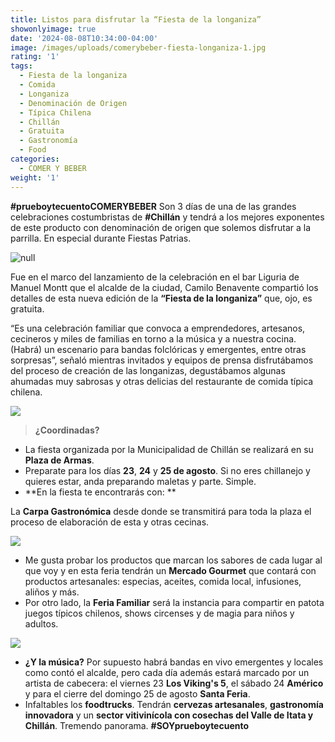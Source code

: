```yaml
---
title: Listos para disfrutar la “Fiesta de la longaniza”
showonlyimage: true
date: '2024-08-08T10:34:00-04:00'
image: /images/uploads/comerybeber-fiesta-longaniza-1.jpg
rating: '1'
tags:
  - Fiesta de la longaniza
  - Comida
  - Longaniza
  - Denominación de Origen
  - Típica Chilena
  - Chillán
  - Gratuita
  - Gastronomía
  - Food
categories:
  - COMER Y BEBER
weight: '1'
---
```

**\#prueboytecuentoCOMERYBEBER** Son 3 días de una de las grandes celebraciones costumbristas de **\#Chillán** y tendrá a los mejores exponentes de este producto con denominación de origen que solemos disfrutar a la parrilla. En especial durante Fiestas Patrias.

<!--more-->

![null](/images/uploads/comerybeber-fiesta-longaniza-1.jpg)

Fue en el marco del lanzamiento de la celebración en el bar Liguria de Manuel Montt que el alcalde de la ciudad, Camilo Benavente compartió los detalles de esta nueva edición de la **“Fiesta de la longaniza”** que, ojo, es gratuita.



“Es una celebración familiar que convoca a emprendedores, artesanos, cecineros y miles de familias en torno a la música y a nuestra cocina. (Habrá) un escenario para bandas folclóricas y emergentes, entre otras sorpresas”, señaló mientras invitados y equipos de prensa disfrutábamos del proceso de creación de las longanizas, degustábamos algunas ahumadas muy sabrosas y otras delicias del restaurante de comida típica chilena.

![](/images/uploads/comerybeber-fiesta-longaniza-arrollado.jpg)



> **¿Coordinadas?**

* La fiesta organizada por la Municipalidad de Chillán se realizará en su **Plaza de Armas**.
* Preparate para los días **23**, **24** y **25 de agosto**. Si no eres chillanejo y quieres estar, anda preparando maletas y parte. Simple.
* **En la fiesta te encontrarás con:
  **

La **Carpa Gastronómica** desde donde se transmitirá para toda la plaza el proceso de elaboración de esta y otras cecinas.

![](/images/uploads/comerybeber-fiesta-longaniza-collage.jpg)

* Me gusta probar los productos que marcan los sabores de cada lugar al que voy y en esta feria tendrán un **Mercado Gourmet** que contará con productos artesanales: especias, aceites, comida local, infusiones, aliños y más.
* Por otro lado, la **Feria Familiar** será la instancia para compartir en patota juegos típicos chilenos, shows circenses y de magia para niños y adultos.

![](/images/uploads/comerybeber-fiesta-longaniza-bandeja.jpg)

* **¿Y la música?** Por supuesto habrá bandas en vivo emergentes y locales como contó el alcalde, pero cada día además estará marcado por un artista de cabecera: el viernes 23 **Los Viking's 5**, el sábado 24 **Américo** y para el cierre del domingo 25 de agosto **Santa Feria**.
* Infaltables los **foodtrucks**. Tendrán **cervezas artesanales**, **gastronomía innovadora** y un **sector vitivinícola con cosechas del Valle de Itata y Chillán**. Tremendo panorama. **\#SOYprueboytecuento**
